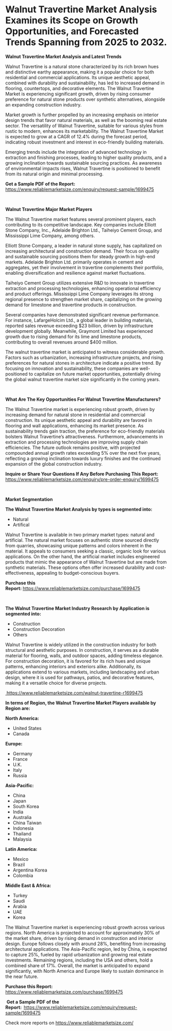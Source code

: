 <p><h1>Walnut Travertine Market Analysis Examines its Scope on Growth Opportunities, and Forecasted Trends Spanning from 2025 to 2032.</h1></p><p><strong>Walnut Travertine Market Analysis and Latest Trends</strong></p>
<p><p>Walnut Travertine is a natural stone characterized by its rich brown hues and distinctive earthy appearance, making it a popular choice for both residential and commercial applications. Its unique aesthetic appeal, combined with durability and sustainability, has led to increased demand in flooring, countertops, and decorative elements. The Walnut Travertine Market is experiencing significant growth, driven by rising consumer preference for natural stone products over synthetic alternatives, alongside an expanding construction industry.</p><p>Market growth is further propelled by an increasing emphasis on interior design trends that favor natural materials, as well as the booming real estate sector. The versatility of Walnut Travertine, suitable for various styles from rustic to modern, enhances its marketability. The Walnut Travertine Market is expected to grow at a CAGR of 12.4% during the forecast period, indicating robust investment and interest in eco-friendly building materials.</p><p>Emerging trends include the integration of advanced technology in extraction and finishing processes, leading to higher quality products, and a growing inclination towards sustainable sourcing practices. As awareness of environmental impacts rises, Walnut Travertine is positioned to benefit from its natural origin and minimal processing.</p></p>
<p><strong>Get a Sample PDF of the Report:&nbsp;</strong> <a href="https://www.reliablemarketsize.com/enquiry/request-sample/1699475?utm_campaign=2444&utm_medium=2&utm_source=Github&utm_content=ia&utm_term=02042025&utm_id=walnut-travertine">https://www.reliablemarketsize.com/enquiry/request-sample/1699475</a></p>
<p>&nbsp;</p>
<p><strong>Walnut Travertine Major Market Players</strong></p>
<p><p>The Walnut Travertine market features several prominent players, each contributing to its competitive landscape. Key companies include Elliott Stone Company, Inc., Adelaide Brighton Ltd., Taiheiyo Cement Group, and Mississippi Lime Company, among others. </p><p>Elliott Stone Company, a leader in natural stone supply, has capitalized on increasing architectural and construction demand. Their focus on quality and sustainable sourcing positions them for steady growth in high-end markets. Adelaide Brighton Ltd. primarily operates in cement and aggregates, yet their involvement in travertine complements their portfolio, enabling diversification and resilience against market fluctuations.</p><p>Taiheiyo Cement Group utilizes extensive R&D to innovate in travertine extraction and processing technologies, enhancing operational efficiency and product offerings. Mississippi Lime Company leverages its strong regional presence to strengthen market share, capitalizing on the growing demand for limestone and travertine products in construction.</p><p>Several companies have demonstrated significant revenue performance. For instance, LafargeHolcim Ltd., a global leader in building materials, reported sales revenue exceeding $23 billion, driven by infrastructure development globally. Meanwhile, Graymont Limited has experienced growth due to rising demand for its lime and limestone products, contributing to overall revenues around $400 million.</p><p>The walnut travertine market is anticipated to witness considerable growth. Factors such as urbanization, increasing infrastructure projects, and rising preferences for natural stones in architecture indicate a positive trend. By focusing on innovation and sustainability, these companies are well-positioned to capitalize on future market opportunities, potentially driving the global walnut travertine market size significantly in the coming years.</p></p>
<p>&nbsp;</p>
<p><strong>What Are The Key Opportunities For Walnut Travertine Manufacturers?</strong></p>
<p><p>The Walnut Travertine market is experiencing robust growth, driven by increasing demand for natural stone in residential and commercial construction. Its unique aesthetic appeal and durability are favored in flooring and wall applications, enhancing its market presence. As sustainability trends gain traction, the preference for eco-friendly materials bolsters Walnut Travertine’s attractiveness. Furthermore, advancements in extraction and processing technologies are improving supply chain efficiencies. The future outlook remains positive, with projected compounded annual growth rates exceeding 5% over the next five years, reflecting a growing inclination towards luxury finishes and the continued expansion of the global construction industry.</p></p>
<p><strong>Inquire or Share Your Questions If Any Before Purchasing This Report:</strong> <a href="https://www.reliablemarketsize.com/enquiry/pre-order-enquiry/1699475?utm_campaign=2444&utm_medium=2&utm_source=Github&utm_content=ia&utm_term=02042025&utm_id=walnut-travertine">https://www.reliablemarketsize.com/enquiry/pre-order-enquiry/1699475</a></p>
<p>&nbsp;</p>
<p><strong>Market Segmentation</strong></p>
<p><strong>The Walnut Travertine Market Analysis by types is segmented into:</strong></p>
<p><ul><li>Natural</li><li>Artifical</li></ul></p>
<p><p>Walnut Travertine is available in two primary market types: natural and artificial. The natural market focuses on authentic stone sourced directly from quarries, showcasing unique patterns and colors inherent in the material. It appeals to consumers seeking a classic, organic look for various applications. On the other hand, the artificial market includes engineered products that mimic the appearance of Walnut Travertine but are made from synthetic materials. These options often offer increased durability and cost-effectiveness, appealing to budget-conscious buyers.</p></p>
<p><strong>Purchase this Report:&nbsp;</strong><a href="https://www.reliablemarketsize.com/purchase/1699475?utm_campaign=2444&utm_medium=2&utm_source=Github&utm_content=ia&utm_term=02042025&utm_id=walnut-travertine">https://www.reliablemarketsize.com/purchase/1699475</a></p>
<p>&nbsp;</p>
<p><strong>The Walnut Travertine Market Industry Research by Application is segmented into:</strong></p>
<p><ul><li>Construction</li><li>Construction Decoration</li><li>Others</li></ul></p>
<p><p>Walnut Travertine is widely utilized in the construction industry for both structural and aesthetic purposes. In construction, it serves as a durable material for flooring, walls, and outdoor spaces, adding timeless elegance. For construction decoration, it is favored for its rich hues and unique patterns, enhancing interiors and exteriors alike. Additionally, its applications extend to various markets, including landscaping and urban design, where it is used for pathways, patios, and decorative features, making it a versatile choice for diverse projects.</p></p>
<p><a href="https://www.reliablemarketsize.com/walnut-travertine-r1699475?utm_campaign=2444&utm_medium=2&utm_source=Github&utm_content=ia&utm_term=02042025&utm_id=walnut-travertine">&nbsp;https://www.reliablemarketsize.com/walnut-travertine-r1699475</a></p>
<p><strong>In terms of Region, the Walnut Travertine Market Players available by Region are:</strong></p>
<p>
    <p> <strong> North America: </strong>
        <ul>
            <li>United States</li>
            <li>Canada</li>
        </ul>
        </p> 
    <p> <strong> Europe: </strong>
        <ul>
            <li>Germany</li>
            <li>France</li>
            <li>U.K.</li>
            <li>Italy</li>
            <li>Russia</li>
        </ul>
        </p> 
    <p> <strong> Asia-Pacific: </strong>
        <ul>
            <li>China</li>
            <li>Japan</li>
            <li>South Korea</li>
            <li>India</li>
            <li>Australia</li>
            <li>China Taiwan</li>
            <li>Indonesia</li>
            <li>Thailand</li>
            <li>Malaysia</li>
        </ul>
        </p> 
    <p> <strong> Latin America: </strong>
        <ul>
            <li>Mexico</li>
            <li>Brazil</li>
            <li>Argentina Korea</li>
            <li>Colombia</li>
        </ul>
        </p> 
    <p> <strong> Middle East & Africa: </strong>
        <ul>
            <li>Turkey</li>
            <li>Saudi</li>
            <li>Arabia</li>
            <li>UAE</li>
            <li>Korea</li>
        </ul>
    </p>
    </p>
<p><p>The Walnut Travertine market is experiencing robust growth across various regions. North America is projected to account for approximately 30% of the market share, driven by rising demand in construction and interior design. Europe follows closely with around 28%, benefiting from increasing architectural applications. The Asia-Pacific region, led by China, is expected to capture 25%, fueled by rapid urbanization and growing real estate investments. Remaining regions, including the USA and others, hold a combined share of 17%. Overall, the market is anticipated to expand significantly, with North America and Europe likely to sustain dominance in the near future.</p></p>
<p><strong>Purchase this Report: </strong><a href="https://www.reliablemarketsize.com/purchase/1699475?utm_campaign=2444&utm_medium=2&utm_source=Github&utm_content=ia&utm_term=02042025&utm_id=walnut-travertine">https://www.reliablemarketsize.com/purchase/1699475</a></p>
<p>&nbsp;<strong>Get a Sample PDF of the Report:&nbsp;&nbsp;</strong><a href="https://www.reliablemarketsize.com/enquiry/request-sample/1699475?utm_campaign=2444&utm_medium=2&utm_source=Github&utm_content=ia&utm_term=02042025&utm_id=walnut-travertine">https://www.reliablemarketsize.com/enquiry/request-sample/1699475</a></p>
<p><strong></strong></p>
<p>Check more reports on <a href="https://www.reliablemarketsize.com/?utm_campaign=2444&utm_medium=2&utm_source=Github&utm_content=ia&utm_term=02042025&utm_id=walnut-travertine">https://www.reliablemarketsize.com/</a></p>